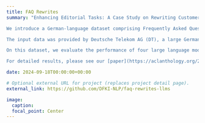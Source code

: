 ```yaml
---
title: FAQ Rewrites
summary: "Enhancing Editorial Tasks: A Case Study on Rewriting Customer Help Page Contents Using Large Language Models

We introduce a German-language dataset comprising Frequently Asked Question-Answer pairs: raw FAQ drafts, their revisions by professional editors and LLM generated revisions. The data was used to investigate the use of large language models (LLMs) to enhance the editorial process of rewriting customer help pages.

The input data was provided by Deutsche Telekom AG (DT), a large German telecommunications company. The corpus comprises 56 question-answer pairs addressing potential customer inquiries across various topics, including additional SIM cards, Netflix subscriptions, relocation, changing mobile service providers, house connection orders, hardware order and delivery status, and fixed-line internet and TV setup. For each FAQ pair, a raw input is provided by specialized departments, and a rewritten gold output is crafted by a professional editor of DT. The final dataset also includes LLM generated FAQ-pairs.

On this dataset, we evaluate the performance of four large language models (LLM) through diverse prompts tailored for the rewriting task. We conduct automatic evaluations of content and text quality using ROUGE, BERTScore, and ChatGPT. Furthermore, we let professional editors assess the helpfulness of automatically generated FAQ revisions for editorial enhancement. Our findings indicate that LLMs can produce FAQ reformulations beneficial to the editorial process. We observe minimal performance discrepancies among LLMs for this task, and our survey on helpfulness underscores the subjective nature of editors' perspectives on editorial refinement.

For detailed results, please see our [paper](https://aclanthology.org/2024.inlg-main.13/) accepted at INLG 20204, Tokyo, Japan. You can find the Github repo containing the dataset here [https://github.com/DFKI-NLP/faq-rewrites-llms](https://github.com/DFKI-NLP/faq-rewrites-llms)."

date: 2024-09-18T00:00:00+00:00

# Optional external URL for project (replaces project detail page).
external_link: https://github.com/DFKI-NLP/faq-rewrites-llms 

image:
  caption: 
  focal_point: Center
---
```

